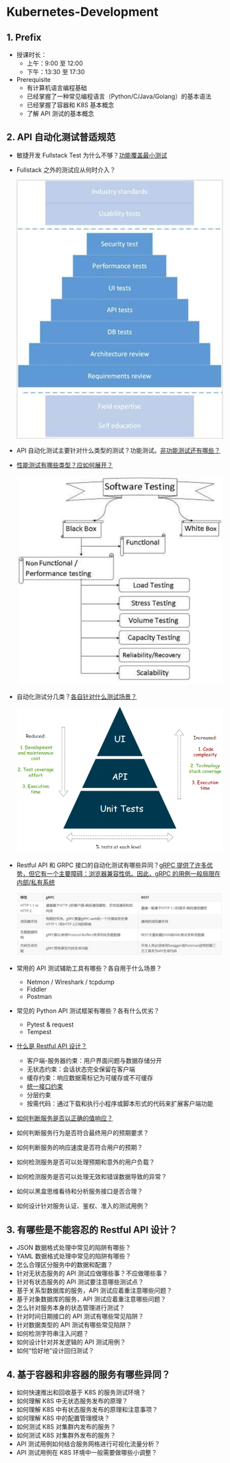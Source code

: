 # Kubernetes-Development

## 1. Prefix

- 授课时长：
    - 上午：9:00 至 12:00
    - 下午：13:30 至 17:30
- Prerequisite
    - 有计算机语言编程基础
    - 已经掌握了一种常见编程语言（Python/C/Java/Golang）的基本语法
    - 已经掌握了容器和 K8S 基本概念
    - 了解 API 测试的基本概念

## 2. API 自动化测试普适规范

- 敏捷开发 Fullstack Test 为什么不够？[功能覆盖最小测试](https://www.softwaretestinghelp.com/maximizing-quality-beyond-full-stack-testing/)
- Fullstack 之外的测试应从何时介入？

    ![](images/testing-stages.png)

- API 自动化测试主要针对什么类型的测试？功能测试。[非功能测试还有哪些？](https://www.softwaretestinghelp.com/what-is-non-functional-testing/)
- [性能测试有哪些类型？应如何展开？](https://www.softwaretestinghelp.com/introduction-to-performance-testing-loadrunner-training-tutorial-part-1/)

    ![](images/testing-map.png)

- 自动化测试分几类？[各自针对什么测试场景？](http://quality-spectrum.com/what-is-api-testing/)

    ![](images/Automation-Pyramid.png)

- Restful API 和 GRPC 接口的自动化测试有哪些异同？[gRPC 提供了许多优势，但它有一个主要障碍：浏览器兼容性低。因此，gRPC 的用例一般局限在内部/私有系统](https://www.infoq.cn/article/i71VNujceL09ebukak59)

    ![](images/gRPC-vs-RestAPI.jpeg)

- 常用的 API 测试辅助工具有哪些？各自用于什么场景？
    - Netmon / Wireshark / tcpdump
    - Fiddler
    - Postman
- 常见的 Python API 测试框架有哪些？各有什么优劣？
    - Pytest & request
    - Tempest
- [什么是 Restful API 设计？](https://www.ics.uci.edu/~fielding/pubs/dissertation/rest_arch_style.htm)
    - 客户端-服务器约束：用户界面问题与数据存储分开
    - 无状态约束：会话状态完全保留在客户端
    - 缓存约束：响应数据需标记为可缓存或不可缓存
    - [统一接口约束](https://www.ics.uci.edu/~fielding/pubs/dissertation/rest_arch_style.htm#sec_5_2)
    - 分层约束
    - 按需代码：通过下载和执行小程序或脚本形式的代码来扩展客户端功能
- [如何判断服务是否以正确的值响应？](https://restfulapi.net/http-status-codes/)
- 如何判断服务行为是否符合最终用户的预期要求？
- 如何判断服务的响应速度是否符合用户的预期？
- 如何检测服务是否可以处理预期和意外的用户负载？
- 如何检测服务是否可以处理无效和错误数据导致的异常？
- 如何以黑盒思维看待和分析服务接口是否合理？
- 如何设计针对服务认证、鉴权、准入的测试用例？

## 3. 有哪些是不能容忍的 Restful API 设计？

- JSON 数据格式处理中常见的陷阱有哪些？
- YAML 数据格式处理中常见的陷阱有哪些？
- 怎么合理区分服务中的数据和配置？
- 针对无状态服务的 API 测试应做哪些事？不应做哪些事？
- 针对有状态服务的 API 测试要注意哪些测试点？
- 基于关系型数据库的服务，API 测试应着重注意哪些问题？
- 基于对象数据库的服务，API 测试应着重注意哪些问题？
- 怎么针对服务本身的状态管理进行测试？
- 针对时间日期接口的 API 测试有哪些常见陷阱？
- 针对数据类型的 API 测试有哪些常见陷阱？
- 如何检测字符串注入问题？
- 如何设计针对并发逻辑的 API 测试用例？
- 如何“恰好地”设计回归测试？

## 4. 基于容器和非容器的服务有哪些异同？

- 如何快速推出和回收基于 K8S 的服务测试环境？
- 如何理解 K8S 中无状态服务发布的原理？
- 如何理解 K8S 中有状态服务发布的原理和注意事项？
- 如何理解 K8S 中的配置管理模块？
- 如何测试 K8S 对集群内发布的服务？
- 如何测试 K8S 对集群外发布的服务？
- API 测试用例如何结合服务网格进行可视化流量分析？
- API 测试用例在 K8S 环境中一般需要做哪些小调整？
